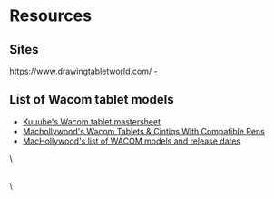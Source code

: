 # Resources

## Sites

[https://www.drawingtabletworld.com/ - ](https://www.drawingtabletworld.com/)

## List of Wacom tablet models

* [Kuuube's Wacom tablet mastersheet](kuuube/kuuubes-wacom-tablet-mastersheet.md) &#x20;
* [Machollywood's Wacom Tablets & Cintiqs With Compatible Pens ](https://machollywood.com/blogs/news/wacom-tablets-and-cintiqs-with-compatible-pens)
*   [MacHollywood's list of WACOM models and release dates](https://machollywood.com/blogs/news/wacom-tablets-and-cintiqs-with-compatible-pens) &#x20;











\


\
\


